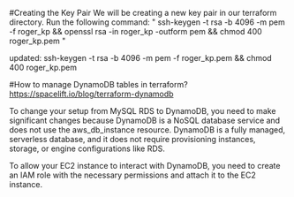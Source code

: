 #Creating the Key Pair
We will be creating a new key pair in our terraform directory. Run the following command:
"
ssh-keygen -t rsa -b 4096 -m pem -f roger_kp && openssl rsa -in roger_kp -outform pem && chmod 400 roger_kp.pem
"

updated:
ssh-keygen -t rsa -b 4096 -m pem -f roger_kp.pem && chmod 400 roger_kp.pem


#How to manage DynamoDB tables in terraform?
https://spacelift.io/blog/terraform-dynamodb

To change your setup from MySQL RDS to DynamoDB, you need to make significant changes because DynamoDB is a NoSQL database service and does not use the aws_db_instance resource. DynamoDB is a fully managed, serverless database, and it does not require provisioning instances, storage, or engine configurations like RDS.

To allow your EC2 instance to interact with DynamoDB, you need to create an IAM role with the necessary permissions and attach it to the EC2 instance.